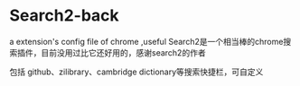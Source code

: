 # Search2-back
a extension's config file of chrome ,useful
Search2是一个相当棒的chrome搜索插件，目前没用过比它还好用的，感谢search2的作者

包括 github、zilibrary、cambridge dictionary等搜索快捷栏，可自定义
